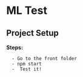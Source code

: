 # ML Test

## Project Setup

**Steps:**

```
  - Go to the front folder
  - npm start
  -  Test it!
```